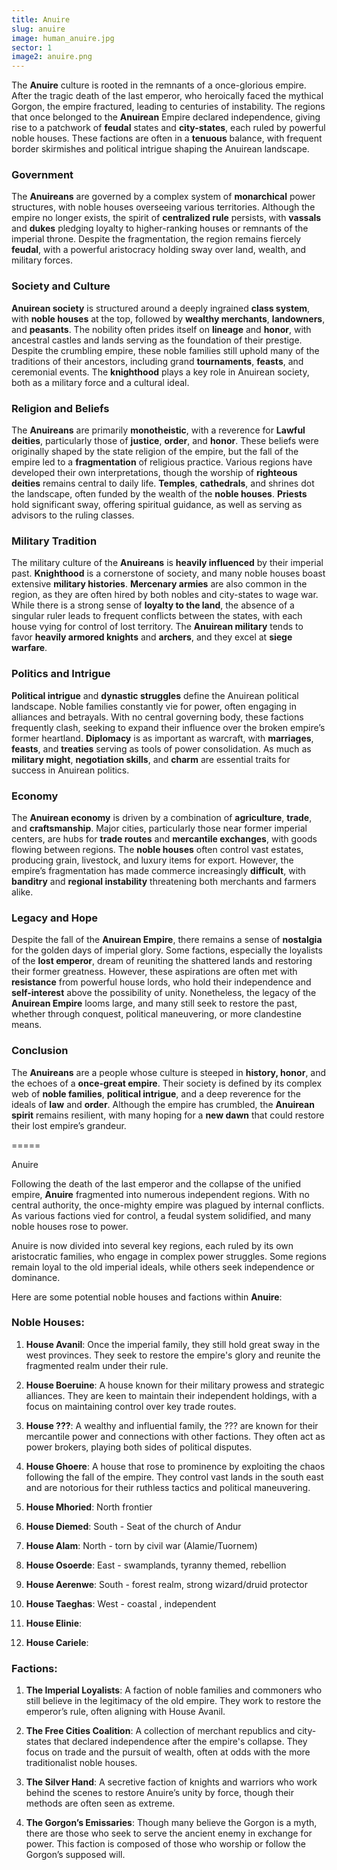 ```yaml
---
title: Anuire
slug: anuire
image: human_anuire.jpg
sector: 1
image2: anuire.png
---
```


The **Anuire** culture is rooted in the remnants of a once-glorious empire. After the tragic death of the last emperor, who heroically faced the mythical Gorgon, the empire fractured, leading to centuries of instability. The regions that once belonged to the **Anuirean** Empire declared independence, giving rise to a patchwork of **feudal** states and **city-states**, each ruled by powerful noble houses. These factions are often in a **tenuous** balance, with frequent border skirmishes and political intrigue shaping the Anuirean landscape.

### Government

The **Anuireans** are governed by a complex system of **monarchical** power structures, with noble houses overseeing various territories. Although the empire no longer exists, the spirit of **centralized rule** persists, with **vassals** and **dukes** pledging loyalty to higher-ranking houses or remnants of the imperial throne. Despite the fragmentation, the region remains fiercely **feudal**, with a powerful aristocracy holding sway over land, wealth, and military forces.

### Society and Culture

**Anuirean society** is structured around a deeply ingrained **class system**, with **noble houses** at the top, followed by **wealthy merchants**, **landowners**, and **peasants**. The nobility often prides itself on **lineage** and **honor**, with ancestral castles and lands serving as the foundation of their prestige. Despite the crumbling empire, these noble families still uphold many of the traditions of their ancestors, including grand **tournaments**, **feasts**, and ceremonial events. The **knighthood** plays a key role in Anuirean society, both as a military force and a cultural ideal.

### Religion and Beliefs

The **Anuireans** are primarily **monotheistic**, with a reverence for **Lawful deities**, particularly those of **justice**, **order**, and **honor**. These beliefs were originally shaped by the state religion of the empire, but the fall of the empire led to a **fragmentation** of religious practice. Various regions have developed their own interpretations, though the worship of **righteous deities** remains central to daily life. **Temples**, **cathedrals**, and shrines dot the landscape, often funded by the wealth of the **noble houses**. **Priests** hold significant sway, offering spiritual guidance, as well as serving as advisors to the ruling classes.

### Military Tradition

The military culture of the **Anuireans** is **heavily influenced** by their imperial past. **Knighthood** is a cornerstone of society, and many noble houses boast extensive **military histories**. **Mercenary armies** are also common in the region, as they are often hired by both nobles and city-states to wage war. While there is a strong sense of **loyalty to the land**, the absence of a singular ruler leads to frequent conflicts between the states, with each house vying for control of lost territory. The **Anuirean military** tends to favor **heavily armored knights** and **archers**, and they excel at **siege warfare**.

### Politics and Intrigue

**Political intrigue** and **dynastic struggles** define the Anuirean political landscape. Noble families constantly vie for power, often engaging in alliances and betrayals. With no central governing body, these factions frequently clash, seeking to expand their influence over the broken empire’s former heartland. **Diplomacy** is as important as warcraft, with **marriages**, **feasts**, and **treaties** serving as tools of power consolidation. As much as **military might**, **negotiation skills**, and **charm** are essential traits for success in Anuirean politics.

### Economy

The **Anuirean economy** is driven by a combination of **agriculture**, **trade**, and **craftsmanship**. Major cities, particularly those near former imperial centers, are hubs for **trade routes** and **mercantile exchanges**, with goods flowing between regions. The **noble houses** often control vast estates, producing grain, livestock, and luxury items for export. However, the empire’s fragmentation has made commerce increasingly **difficult**, with **banditry** and **regional instability** threatening both merchants and farmers alike.

### Legacy and Hope

Despite the fall of the **Anuirean Empire**, there remains a sense of **nostalgia** for the golden days of imperial glory. Some factions, especially the loyalists of the **lost emperor**, dream of reuniting the shattered lands and restoring their former greatness. However, these aspirations are often met with **resistance** from powerful house lords, who hold their independence and **self-interest** above the possibility of unity. Nonetheless, the legacy of the **Anuirean Empire** looms large, and many still seek to restore the past, whether through conquest, political maneuvering, or more clandestine means.

### Conclusion

The **Anuireans** are a people whose culture is steeped in **history, honor**, and the echoes of a **once-great empire**. Their society is defined by its complex web of **noble families**, **political intrigue**, and a deep reverence for the ideals of **law** and **order**. Although the empire has crumbled, the **Anuirean spirit** remains resilient, with many hoping for a **new dawn** that could restore their lost empire’s grandeur.

=====

Anuire

Following the death of the last emperor and the collapse of the unified empire, **Anuire** fragmented into numerous independent regions. With no central authority, the once-mighty empire was plagued by internal conflicts. As various factions vied for control, a feudal system solidified, and many noble houses rose to power.

Anuire is now divided into several key regions, each ruled by its own aristocratic families, who engage in complex power struggles. Some regions remain loyal to the old imperial ideals, while others seek independence or dominance.

Here are some potential noble houses and factions within **Anuire**:
### Noble Houses:

1. **House Avanil**: Once the imperial family, they still hold great sway in the west provinces. They seek to restore the empire's glory and reunite the fragmented realm under their rule.
    
2. **House Boeruine**: A house known for their military prowess and strategic alliances. They are keen to maintain their independent holdings, with a focus on maintaining control over key trade routes.
    
3. **House ???**: A wealthy and influential family, the ??? are known for their mercantile power and connections with other factions. They often act as power brokers, playing both sides of political disputes.
    
4. **House Ghoere**: A house that rose to prominence by exploiting the chaos following the fall of the empire. They control vast lands in the south east and are notorious for their ruthless tactics and political maneuvering.
5. **House Mhoried**: North frontier 
6. **House Diemed**: South - Seat of the church of Andur
7. **House Alam**: North - torn by civil war (Alamie/Tuornem)
8. **House Osoerde**: East - swamplands, tyranny themed, rebellion 
9. **House Aerenwe**: South - forest realm, strong wizard/druid protector
10. **House Taeghas**: West - coastal , independent
11. **House Elinie**:
12. **House Cariele**:
    
### Factions:

1. **The Imperial Loyalists**: A faction of noble families and commoners who still believe in the legitimacy of the old empire. They work to restore the emperor’s rule, often aligning with House Avanil.
    
2. **The Free Cities Coalition**: A collection of merchant republics and city-states that declared independence after the empire's collapse. They focus on trade and the pursuit of wealth, often at odds with the more traditionalist noble houses.
    
3. **The Silver Hand**: A secretive faction of knights and warriors who work behind the scenes to restore Anuire’s unity by force, though their methods are often seen as extreme.
    
4. **The Gorgon’s Emissaries**: Though many believe the Gorgon is a myth, there are those who seek to serve the ancient enemy in exchange for power. This faction is composed of those who worship or follow the Gorgon’s supposed will.

